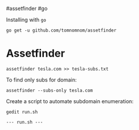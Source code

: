 #assetfinder #go

Installing with `go`
```
go get -u github.com/tomnomnom/assetfinder
```

# Assetfinder

```
assetfinder tesla.com >> tesla-subs.txt
```

To find only subs for domain:
```
assetfinder --subs-only tesla.com
```

Create a script to automate subdomain enumeration:
```
gedit run.sh

--- run.sh ---


```
